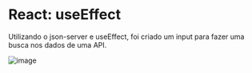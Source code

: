 # React: useEffect

Utilizando o json-server e useEffect, foi criado um input para fazer uma busca nos dados de uma API.


![image](https://github.com/user-attachments/assets/4ddda23b-2d41-4fbb-affd-572c97f1f9f2)
